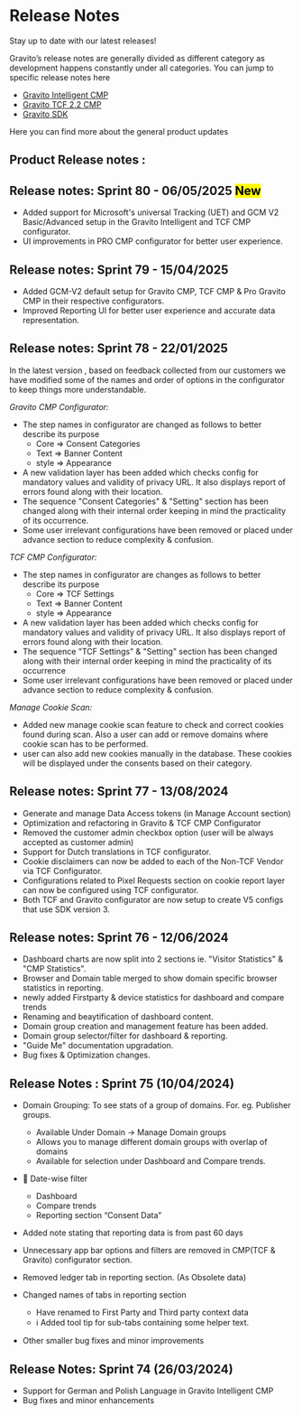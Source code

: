 # Release Notes

Stay up to date with our latest releases!

Gravito’s release notes are generally divided as different category as development happens constantly under all categories. You can jump to specific release notes here

- [Gravito Intelligent CMP](https://docs.gravito.net/Gravito_Intelligent_CMP/Release_Notes/)
- [Gravito TCF 2.2 CMP](https://docs.gravito.net/Gravito_TCF_2.2_CMP/Release_Notes/)
- [Gravito SDK](https://docs.gravito.net/Gravito_SDK/Release_Notes/)

Here you can find more about the general product updates

## Product Release notes :

## Release notes: Sprint 80 - 06/05/2025 <mark>New</mark>

- Added support for Microsoft's universal Tracking (UET) and GCM V2 Basic/Advanced setup in the Gravito Intelligent and TCF CMP configurator.
- UI improvements in PRO CMP configurator for better user experience.

## Release notes: Sprint 79 - 15/04/2025

- Added GCM-V2 default setup for Gravito CMP, TCF CMP & Pro Gravito CMP in their respective configurators.
- Improved Reporting UI for better user experience and accurate data representation.

## Release notes: Sprint 78 - 22/01/2025

In the latest version , based on feedback collected from our customers we have modified some of the names and order of options in the configurator to keep things more understandable.

_Gravito CMP Configurator:_

- The step names in configurator are changed as follows to better describe its purpose
  - Core => Consent Categories
  - Text => Banner Content
  - style => Appearance
- A new validation layer has been added which checks config for mandatory values and validity of privacy URL. It also displays report of errors found along with their location.
- The sequence "Consent Categories" & "Setting" section has been changed along with their internal order keeping in mind the practicality of its occurrence.
- Some user irrelevant configurations have been removed or placed under advance section to reduce complexity & confusion.

_TCF CMP Configurator:_

- The step names in configurator are changes as follows to better describe its purpose
  - Core => TCF Settings
  - Text => Banner Content
  - style => Appearance
- A new validation layer has been added which checks config for mandatory values and validity of privacy URL. It also displays report of errors found along with their location.
- The sequence "TCF Settings" & "Setting" section has been changed along with their internal order keeping in mind the practicality of its occurrence
- Some user irrelevant configurations have been removed or placed under advance section to reduce complexity & confusion.

_Manage Cookie Scan:_

- Added new manage cookie scan feature to check and correct cookies found during scan. Also a user can add or remove domains where cookie scan has to be performed.
- user can also add new cookies manually in the database. These cookies will be displayed under the consents based on their category.

## Release notes: Sprint 77 - 13/08/2024

- Generate and manage Data Access tokens (in Manage Account section)
- Optimization and refactoring in Gravito & TCF CMP Configurator
- Removed the customer admin checkbox option (user will be always accepted as customer admin)
- Support for Dutch translations in TCF configurator.
- Cookie disclaimers can now be added to each of the Non-TCF Vendor via TCF Configurator.
- Configurations related to Pixel Requests section on cookie report layer can now be configured using TCF configurator.
- Both TCF and Gravito configurator are now setup to create V5 configs that use SDK version 3.

## Release notes: Sprint 76 - 12/06/2024

- Dashboard charts are now split into 2 sections ie. "Visitor Statistics" & "CMP Statistics".
- Browser and Domain table merged to show domain specific browser statistics in reporting.
- newly added Firstparty & device statistics for dashboard and compare trends
- Renaming and beaytification of dashboard content.
- Domain group creation and management feature has been added.
- Domain group selector/filter for dashboard & reporting.
- "Guide Me" documentation upgradation.
- Bug fixes & Optimization changes.

## Release Notes : Sprint 75 (10/04/2024)

- Domain Grouping: To see stats of a group of domains. For. eg. Publisher groups.

  - Available Under Domain -> Manage Domain groups
  - Allows you to manage different domain groups with overlap of domains
  - Available for selection under Dashboard and Compare trends.

- 📅 Date-wise filter

  - Dashboard
  - Compare trends
  - Reporting section “Consent Data”

- Added note stating that reporting data is from past 60 days
- Unnecessary app bar options and filters are removed in CMP(TCF & Gravito) configurator section.
- Removed ledger tab in reporting section. (As Obsolete data)
- Changed names of tabs in reporting section

  - Have renamed to First Party and Third party context data
  - ℹ Added tool tip for sub-tabs containing some helper text.

- Other smaller bug fixes and minor improvements

## Release Notes: Sprint 74 (26/03/2024)

- Support for German and Polish Language in Gravito Intelligent CMP
- Bug fixes and minor enhancements
